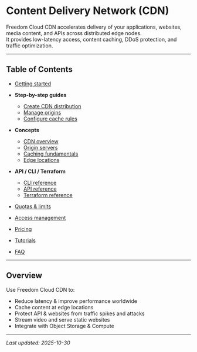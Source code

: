 # Content Delivery Network (CDN)

Freedom Cloud CDN accelerates delivery of your applications, websites, media content, and APIs across distributed edge nodes.  
It provides low-latency access, content caching, DDoS protection, and traffic optimization.

---

## Table of Contents

- [Getting started](quickstart.md)

- **Step-by-step guides**
  - [Create CDN distribution](operations/create-distribution.md)
  - [Manage origins](operations/manage-origins.md)
  - [Configure cache rules](operations/cache-rules.md)

- **Concepts**
  - [CDN overview](concepts/cdn-overview.md)
  - [Origin servers](concepts/origin.md)
  - [Caching fundamentals](concepts/caching.md)
  - [Edge locations](concepts/edge-locations.md)

- **API / CLI / Terraform**
  - [CLI reference](cli-ref/cdn.md)
  - [API reference](api-ref/cdn.md)
  - [Terraform reference](terraform-ref/cdn.md)

- [Quotas & limits](quotas-limits.md)
- [Access management](access-management.md)
- [Pricing](pricing.md)
- [Tutorials](tutorials.md)
- [FAQ](faq.md)

---

## Overview

Use Freedom Cloud CDN to:

- Reduce latency & improve performance worldwide
- Cache content at edge locations
- Protect API & websites from traffic spikes and attacks
- Stream video and serve static websites
- Integrate with Object Storage & Compute

---

_Last updated: 2025-10-30_
